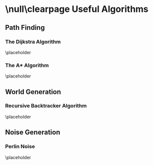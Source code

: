 \null\clearpage
Useful Algorithms
========================================

Path Finding
-------------

### The Dijkstra Algorithm

\placeholder

<!-- TODO: Explain the dijkstra algorithm on nodes of a graph -->


### The A* Algorithm

\placeholder

<!-- TODO: Variation of Dijkstra that uses heuristics for faster processing -->

World Generation
----------------

### Recursive Backtracker Algorithm

\placeholder

<!-- TODO: Introduce the user to maze generation with the recursive backtracker algorithm -->

Noise Generation
-----------------

### Perlin Noise

\placeholder

<!-- TODO: Noise generation algorithm, runs in O(2^n) for n dimensions -->
